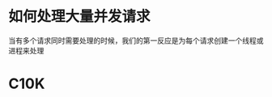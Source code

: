 # 如何处理大量并发请求

当有多个请求同时需要处理的时候，我们的第一反应是为每个请求创建一个线程或进程来处理

# C10K 




<!--stackedit_data:
eyJoaXN0b3J5IjpbLTQ1NjQxNTUzNF19
-->